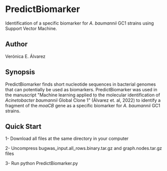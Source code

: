 # PredictBiomarker 

Identification of a specific biomarker for <i>A. baumannii</i> GC1 strains using Support Vector Machine.

## Author
Verónica E. Álvarez 

## Synopsis
PredictBiomarker finds short nucleotide sequences in bacterial genomes that can potentially be used as biomarkers. PredictBiomarker was used in the manuscript "Machine learning applied to the molecular identification of <i>Acinetobacter baumannii </i> Global Clone 1" (Álvarez et. al, 2022) to identify a fragment of the <i>moaCB</i> gene as a specific biomarker for <i>A. baumannii</i> GC1 strains. 

## Quick Start
1- Download all files at the same directory in your computer

2- Uncompress bugwas_input.all_rows.binary.tar.gz and graph.nodes.tar.gz files

3- Run python PredictBiomarker.py
